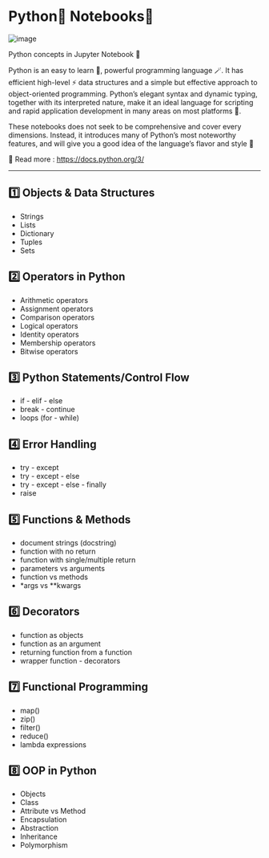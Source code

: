 # Python🐍 Notebooks📒

![image](https://user-images.githubusercontent.com/98417654/188709584-f1682cfb-8c9a-46dd-8950-29fa2510f7c2.png)


Python concepts in Jupyter Notebook 🚀

Python is an easy to learn 📖, powerful programming language 🪄. It has efficient high-level ⚡ data structures and a simple but effective approach to object-oriented programming. Python’s elegant syntax and dynamic typing, together with its interpreted nature, make it an ideal language for scripting and rapid application development in many areas on most platforms 🌈.

These notebooks does not seek to be comprehensive and cover every dimensions. Instead, it introduces many of Python’s most noteworthy features, and will give you a good idea of the language’s flavor and style 🌟 

📌 Read more : https://docs.python.org/3/
***

## 1️⃣ Objects & Data Structures
  - Strings
  - Lists
  - Dictionary
  - Tuples
  - Sets
## 2️⃣ Operators in Python
  - Arithmetic operators
  - Assignment operators
  - Comparison operators
  - Logical operators
  - Identity operators
  - Membership operators
  - Bitwise operators
## 3️⃣ Python Statements/Control Flow
  - if - elif - else 
  - break - continue
  - loops (for - while)
## 4️⃣ Error Handling
  - try - except
  - try - except - else
  - try - except - else - finally
  - raise
## 5️⃣ Functions & Methods
  - document strings (docstring)
  - function with no return
  - function with single/multiple return
  - parameters vs arguments
  - function vs methods
  - *args vs **kwargs
## 6️⃣ Decorators
  - function as objects 
  - function as an argument
  - returning function from a function
  - wrapper function - decorators
 ## 7️⃣ Functional Programming
  - map()
  - zip()
  - filter()
  - reduce()
  - lambda expressions
  
  ## 8️⃣ OOP in Python
  - Objects
  - Class
  - Attribute vs Method
  - Encapsulation
  - Abstraction
  - Inheritance
  - Polymorphism
 
  
